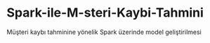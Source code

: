 # Spark-ile-M-steri-Kaybi-Tahmini
Müşteri kaybı tahminine yönelik Spark üzerinde model geliştirilmesi
